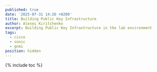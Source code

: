 ```yaml
---
published: true
date: '2025-07-31 14:26 +0200'
title: Building Public Key Infrastructure
author: Alexei Kiritchenko
excerpt: Building Public Key Infrastructure in the lab environment
tags:
  - cisco
  - sonic
  - gnmi
position: hidden
---
```


{% include toc %}
